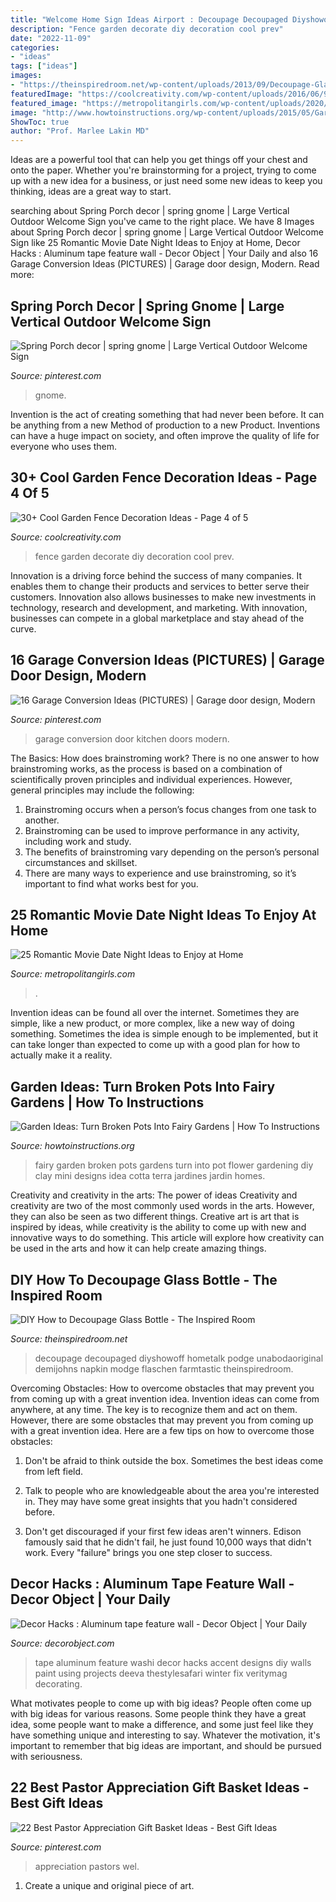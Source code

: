 ```yaml
---
title: "Welcome Home Sign Ideas Airport : Decoupage Decoupaged Diyshowoff Hometalk Podge Unabodaoriginal Demijohns Napkin Modge Flaschen Farmtastic Theinspiredroom"
description: "Fence garden decorate diy decoration cool prev"
date: "2022-11-09"
categories:
- "ideas"
tags: ["ideas"]
images:
- "https://theinspiredroom.net/wp-content/uploads/2013/09/Decoupage-Glass-Tutorial.jpg"
featuredImage: "https://coolcreativity.com/wp-content/uploads/2016/06/9Cool-DIY-Ideas-To-Decorate-Your-Garden-Fence.jpg"
featured_image: "https://metropolitangirls.com/wp-content/uploads/2020/11/at-home-movie-date-night-ideas.jpg"
image: "http://www.howtoinstructions.org/wp-content/uploads/2015/05/Garden-Ideas-Turn-Broken-Pots-Into-Fairy-Gardens-8-600x896.jpg"
ShowToc: true
author: "Prof. Marlee Lakin MD"
---
```



Ideas are a powerful tool that can help you get things off your chest and onto the paper. Whether you're brainstorming for a project, trying to come up with a new idea for a business, or just need some new ideas to keep you thinking, ideas are a great way to start.

	

		
searching about Spring Porch decor | spring gnome | Large Vertical Outdoor Welcome Sign you've came to the right place. We have 8 Images about Spring Porch decor | spring gnome | Large Vertical Outdoor Welcome Sign like 25 Romantic Movie Date Night Ideas to Enjoy at Home, Decor Hacks : Aluminum tape feature wall - Decor Object | Your Daily and also 16 Garage Conversion Ideas (PICTURES) | Garage door design, Modern. Read more:
		
    
## Spring Porch Decor | Spring Gnome | Large Vertical Outdoor Welcome Sign

<img loading=lazy src="https://i.pinimg.com/736x/eb/85/21/eb85213d92f2ce88119f279725c50617.jpg" onerror="this.onerror=null;this.src='https://tse3.mm.bing.net/th?id=OIP.I7aV-YUj7DvmeyULlIYv5QHaJ3&amp;pid=15.1';" alt="Spring Porch decor | spring gnome | Large Vertical Outdoor Welcome Sign">

_Source: pinterest.com_

>gnome. 

	

Invention is the act of creating something that had never been before. It can be anything from a new Method of production to a new Product. Inventions can have a huge impact on society, and often improve the quality of life for everyone who uses them.

    
## 30+ Cool Garden Fence Decoration Ideas - Page 4 Of 5

<img loading=lazy src="https://coolcreativity.com/wp-content/uploads/2016/06/9Cool-DIY-Ideas-To-Decorate-Your-Garden-Fence.jpg" onerror="this.onerror=null;this.src='https://tse1.mm.bing.net/th?id=OIP.TbclXT7EXLReJvq50rP6rgHaLG&amp;pid=15.1';" alt="30+ Cool Garden Fence Decoration Ideas - Page 4 of 5">

_Source: coolcreativity.com_

>fence garden decorate diy decoration cool prev. 

	

Innovation is a driving force behind the success of many companies. It enables them to change their products and services to better serve their customers. Innovation also allows businesses to make new investments in technology, research and development, and marketing. With innovation, businesses can compete in a global marketplace and stay ahead of the curve.

    
## 16 Garage Conversion Ideas (PICTURES) | Garage Door Design, Modern

<img loading=lazy src="https://i.pinimg.com/736x/31/c1/36/31c136ab4215754963fb8ffa5a6c7572.jpg" onerror="this.onerror=null;this.src='https://tse2.mm.bing.net/th?id=OIP.yPu5MMg67xdTvbLAWesa-AHaF1&amp;pid=15.1';" alt="16 Garage Conversion Ideas (PICTURES) | Garage door design, Modern">

_Source: pinterest.com_

>garage conversion door kitchen doors modern. 

	

The Basics: How does brainstroming work?
There is no one answer to how brainstroming works, as the process is based on a combination of scientifically proven principles and individual experiences. However, general principles may include the following:
1. Brainstroming occurs when a person’s focus changes from one task to another.
2. Brainstroming can be used to improve performance in any activity, including work and study.
3. The benefits of brainstroming vary depending on the person’s personal circumstances and skillset.
4. There are many ways to experience and use brainstroming, so it’s important to find what works best for you.

    
## 25 Romantic Movie Date Night Ideas To Enjoy At Home

<img loading=lazy src="https://metropolitangirls.com/wp-content/uploads/2020/11/at-home-movie-date-night-ideas.jpg" onerror="this.onerror=null;this.src='https://tse4.mm.bing.net/th?id=OIP.4pNGHrvdmg2d532dLei2RQHaEw&amp;pid=15.1';" alt="25 Romantic Movie Date Night Ideas to Enjoy at Home">

_Source: metropolitangirls.com_

>. 

	

Invention ideas can be found all over the internet. Sometimes they are simple, like a new product, or more complex, like a new way of doing something. Sometimes the idea is simple enough to be implemented, but it can take longer than expected to come up with a good plan for how to actually make it a reality.

    
## Garden Ideas: Turn Broken Pots Into Fairy Gardens | How To Instructions

<img loading=lazy src="http://www.howtoinstructions.org/wp-content/uploads/2015/05/Garden-Ideas-Turn-Broken-Pots-Into-Fairy-Gardens-8-600x896.jpg" onerror="this.onerror=null;this.src='https://tse1.mm.bing.net/th?id=OIP.NEx46aLtzvRlPFJ1AjLhewHaLD&amp;pid=15.1';" alt="Garden Ideas: Turn Broken Pots Into Fairy Gardens | How To Instructions">

_Source: howtoinstructions.org_

>fairy garden broken pots gardens turn into pot flower gardening diy clay mini designs idea cotta terra jardines jardin homes. 

	

Creativity and creativity in the arts: The power of ideas
Creativity and creativity are two of the most commonly used words in the arts. However, they can also be seen as two different things. Creative art is art that is inspired by ideas, while creativity is the ability to come up with new and innovative ways to do something. This article will explore how creativity can be used in the arts and how it can help create amazing things.

    
## DIY How To Decoupage Glass Bottle - The Inspired Room

<img loading=lazy src="https://theinspiredroom.net/wp-content/uploads/2013/09/Decoupage-Glass-Tutorial.jpg" onerror="this.onerror=null;this.src='https://tse2.mm.bing.net/th?id=OIP.xPBiK6ca2EU_bRZn3hUSyQHaLG&amp;pid=15.1';" alt="DIY How to Decoupage Glass Bottle - The Inspired Room">

_Source: theinspiredroom.net_

>decoupage decoupaged diyshowoff hometalk podge unabodaoriginal demijohns napkin modge flaschen farmtastic theinspiredroom. 

	

Overcoming Obstacles: How to overcome obstacles that may prevent you from coming up with a great invention idea.
Invention ideas can come from anywhere, at any time. The key is to recognize them and act on them. However, there are some obstacles that may prevent you from coming up with a great invention idea. Here are a few tips on how to overcome those obstacles:
1) Don't be afraid to think outside the box. Sometimes the best ideas come from left field.

2) Talk to people who are knowledgeable about the area you're interested in. They may have some great insights that you hadn't considered before.

3) Don't get discouraged if your first few ideas aren't winners. Edison famously said that he didn't fail, he just found 10,000 ways that didn't work. Every "failure" brings you one step closer to success.

    
## Decor Hacks : Aluminum Tape Feature Wall - Decor Object | Your Daily

<img loading=lazy src="https://decorobject.com/wp-content/uploads/2017/10/decor-hacks-aluminum-tape-feature-wall.jpg" onerror="this.onerror=null;this.src='https://tse4.mm.bing.net/th?id=OIP.cbWLFFFI-wqstWbfTqLLawHaJ3&amp;pid=15.1';" alt="Decor Hacks : Aluminum tape feature wall - Decor Object | Your Daily">

_Source: decorobject.com_

>tape aluminum feature washi decor hacks accent designs diy walls paint using projects deeva thestylesafari winter fix veritymag decorating. 

	

What motivates people to come up with big ideas?
People often come up with big ideas for various reasons. Some people think they have a great idea, some people want to make a difference, and some just feel like they have something unique and interesting to say. Whatever the motivation, it's important to remember that big ideas are important, and should be pursued with seriousness.

    
## 22 Best Pastor Appreciation Gift Basket Ideas - Best Gift Ideas

<img loading=lazy src="https://i.pinimg.com/736x/15/5f/05/155f0515b3275eeb05e7cc1a4eadbeb9.jpg" onerror="this.onerror=null;this.src='https://tse1.mm.bing.net/th?id=OIP.tGFlhYAgPzrBPlbQveMEAgAAAA&amp;pid=15.1';" alt="22 Best Pastor Appreciation Gift Basket Ideas - Best Gift Ideas">

_Source: pinterest.com_

>appreciation pastors wel. 

	

1. Create a unique and original piece of art.

